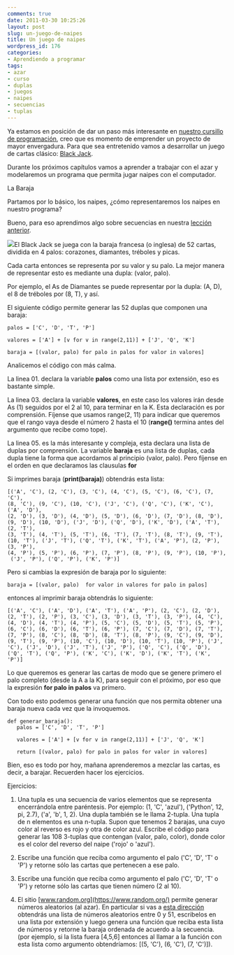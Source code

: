 ```yaml
---
comments: true
date: 2011-03-30 10:25:26
layout: post
slug: un-juego-de-naipes
title: Un juego de naipes
wordpress_id: 176
categories:
- Aprendiendo a programar
tags:
- azar
- curso
- duplas
- juegos
- naipes
- secuencias
- tuplas
---
```


Ya estamos en posición de dar un paso más interesante en [nuestro cursillo de programación](http://www.programando.org/blog/aprende-a-programar/), creo que es momento de emprender un proyecto de mayor envergadura. Para que sea entretenido vamos a desarrollar un juego de cartas clásico: [Black Jack](http://es.wikipedia.org/wiki/Black_jack).

Durante los próximos capítulos vamos a aprender a trabajar con el azar y modelaremos un programa que permita jugar naipes con el computador.

La Baraja

Partamos por lo básico, los naipes, ¿cómo representaremos los naipes en nuestro programa?

Bueno, para eso aprendimos algo sobre secuencias en nuestra [lección anterior](http://www.programando.org/blog/2011/03/listas/).

[![](/images/2011/03/palos.png)](/images/2011/03/palos.png)El Black Jack se juega con la baraja francesa (o inglesa) de 52 cartas, dividida en 4 palos: corazones, diamantes, tréboles y picas.

Cada carta entonces se representa por su valor y su palo. La mejor manera de representar esto es mediante una dupla: (valor, palo).

Por ejemplo, el As de Diamantes se puede representar por la dupla: (A, D), el 8 de tréboles por (8, T), y así.

El siguiente código permite generar las 52 duplas que componen una baraja:


    
    
    palos = ['C', 'D', 'T', 'P']
    
    valores = ['A'] + [v for v in range(2,11)] + ['J', 'Q', 'K']
    
    baraja = [(valor, palo) for palo in palos for valor in valores]
    
    



Analicemos el código con más calma.

La linea 01. declara la variable **palos** como una lista por extensión, eso es bastante simple.

La linea 03. declara la variable **valores**, en este caso los valores irán desde As (1) seguidos por el 2 al 10, para terminar en la K. Esta declaración es por comprensión. Fíjense que usamos range(2, 11) para indicar que queremos que el rango vaya desde el número 2 hasta el 10 (**range()** termina antes del argumento que recibe como tope).

La linea 05. es la más interesante y compleja, esta declara una lista de duplas por comprensión. La variable **baraja** es una lista de duplas, cada dupla tiene la forma que acordamos al principio (valor, palo). Pero fíjense en el orden en que declaramos las clausulas **for**

Si imprimes baraja (**print(baraja)**) obtendrás esta lista:


    
    
    [('A', 'C'), (2, 'C'), (3, 'C'), (4, 'C'), (5, 'C'), (6, 'C'), (7, 'C'), 
    (8, 'C'), (9, 'C'), (10, 'C'), ('J', 'C'), ('Q', 'C'), ('K', 'C'), ('A', 'D'), 
    (2, 'D'), (3, 'D'), (4, 'D'), (5, 'D'), (6, 'D'), (7, 'D'), (8, 'D'), 
    (9, 'D'), (10, 'D'), ('J', 'D'), ('Q', 'D'), ('K', 'D'), ('A', 'T'), (2, 'T'), 
    (3, 'T'), (4, 'T'), (5, 'T'), (6, 'T'), (7, 'T'), (8, 'T'), (9, 'T'), 
    (10, 'T'), ('J', 'T'), ('Q', 'T'), ('K', 'T'), ('A', 'P'), (2, 'P'), (3, 'P'), 
    (4, 'P'), (5, 'P'), (6, 'P'), (7, 'P'), (8, 'P'), (9, 'P'), (10, 'P'),
     ('J', 'P'), ('Q', 'P'), ('K', 'P')]
    



Pero si cambias la expresión de baraja por lo siguiente:

    
    
    baraja = [(valor, palo)  for valor in valores for palo in palos]
    



entonces al imprimir baraja obtendrás lo siguiente:


    
    
    [('A', 'C'), ('A', 'D'), ('A', 'T'), ('A', 'P'), (2, 'C'), (2, 'D'), (2, 'T'), (2, 'P'), (3, 'C'), (3, 'D'), (3, 'T'), (3, 'P'), (4, 'C'), (4, 'D'), (4, 'T'), (4, 'P'), (5, 'C'), (5, 'D'), (5, 'T'), (5, 'P'), (6, 'C'), (6, 'D'), (6, 'T'), (6, 'P'), (7, 'C'), (7, 'D'), (7, 'T'), (7, 'P'), (8, 'C'), (8, 'D'), (8, 'T'), (8, 'P'), (9, 'C'), (9, 'D'), (9, 'T'), (9, 'P'), (10, 'C'), (10, 'D'), (10, 'T'), (10, 'P'), ('J', 'C'), ('J', 'D'), ('J', 'T'), ('J', 'P'), ('Q', 'C'), ('Q', 'D'), ('Q', 'T'), ('Q', 'P'), ('K', 'C'), ('K', 'D'), ('K', 'T'), ('K', 'P')]
    



Lo que queremos es generar las cartas de modo que se genere primero el palo completo (desde la A a la K), para seguir con el próximo, por eso que la expresión **for palo in palos** va primero.

Con todo esto podemos generar una función que nos permita obtener una baraja nueva cada vez que la invoquemos.


    
    
    def generar_baraja():
       palos = ['C', 'D', 'T', 'P']
    
       valores = ['A'] + [v for v in range(2,11)] + ['J', 'Q', 'K']
    
       return [(valor, palo) for palo in palos for valor in valores]
    



Bien, eso es todo por hoy, mañana aprenderemos a mezclar las cartas, es decir, a barajar. Recuerden hacer los ejercicios.

Ejercicios:




	
  1. Una tupla es una secuencia de varios elementos que se representa encerrándola entre paréntesis. Por ejemplo: (1, 'C', 'azul'), ('Python', 12, pi, 2.7), ('a', 'b', 1, 2). Una dupla también se le llama 2-tupla. Una tupla de n elementos es una n-tupla. Supon que tenemos 2 barajas, una cuyo color al reverso es rojo y otra de color azul. Escribe el código para generar las 108 3-tuplas que contengan (valor, palo, color), donde color es el color del reverso del naipe ('rojo' o 'azul'). 


  2. Escribe una función que reciba como argumento el palo ('C', 'D', 'T' o 'P') y retorne sólo las cartas que pertenecen a ese palo.


  3. Escribe una función que reciba como argumento el palo ('C', 'D', 'T' o 'P') y retorne sólo las cartas que tienen número (2 al 10).


  4. El sitio [www.random.org](https://www.random.org/) permite generar números aleatorios (al azar). En particular si vas a [esta dirección](https://www.random.org/sequences/?min=1&max=52&col=1&format=html&rnd=new) obtendrás una lista de números aleatorios entre 0 y 51, escribelos en una lista por extensión y luego genera una función que reciba esta lista de números y retorne la baraja ordenada de acuerdo a la secuencia. (por ejemplo, si la lista fuera [4,5,6] entonces al llamar a la función con esta lista como argumento obtendríamos: [(5, 'C'), (6, 'C'), (7, 'C')]).





